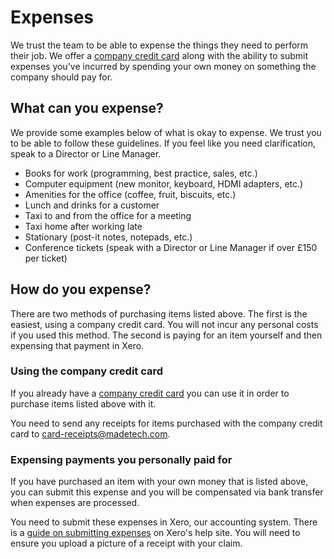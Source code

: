 # Expenses

We trust the team to be able to expense the things they need to perform their job. We offer a [company credit card](../../benefits/company_credit_card.md) along with the ability to submit expenses you've incurred by spending your own money on something the company should pay for.

## What can you expense?

We provide some examples below of what is okay to expense. We trust you to be able to follow these guidelines. If you feel like you need clarification, speak to a Director or Line Manager.

- Books for work (programming, best practice, sales, etc.)
- Computer equipment (new monitor, keyboard, HDMI adapters, etc.)
- Amenities for the office (coffee, fruit, biscuits, etc.)
- Lunch and drinks for a customer
- Taxi to and from the office for a meeting
- Taxi home after working late
- Stationary (post-it notes, notepads, etc.)
- Conference tickets (speak with a Director or Line Manager if over £150 per ticket)

## How do you expense?

There are two methods of purchasing items listed above. The first is the easiest, using a company credit card. You will not incur any personal costs if you used this method. The second is paying for an item yourself and then expensing that payment in Xero.

### Using the company credit card

If you already have a [company credit card](../../benefits/company_credit_card.md) you can use it in order to purchase items listed above with it.

You need to send any receipts for items purchased with the company credit card to [card-receipts@madetech.com](mailto:card-receipts@madetech.com).

### Expensing payments you personally paid for

If you have purchased an item with your own money that is listed above, you can submit this expense and you will be compensated via bank transfer when expenses are processed.

You need to submit these expenses in Xero, our accounting system. There is a [guide on submitting expenses](https://help.xero.com/uk/Payments_AddClaimReceipt) on Xero's help site. You will need to ensure you upload a picture of a receipt with your claim.
